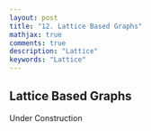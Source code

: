 ```yaml
---
layout: post
title: "12. Lattice Based Graphs"
mathjax: true
comments: true
description: "Lattice"
keywords: "Lattice"
---  
```


##  Lattice Based Graphs
Under Construction
